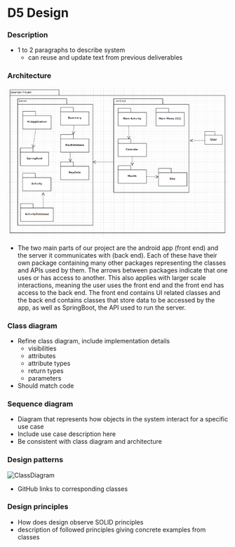 # D5 Design

### Description
- 1 to 2 paragraphs to describe system
    - can reuse and update text from previous deliverables

### Architecture
![UMLPackageDiagram](Images/UMLPackageDiagram.png)
- The two main parts of our project are the android app (front end) and the server it communicates with (back end). Each of these have their own package containing many other packages representing the classes and APIs used by them. The arrows between packages indicate that one uses or has access to another. This also applies with larger scale interactions, meaning the user uses the front end and the front end has access to the back end. The front end contains UI related classes and the back end contains classes that store data to be accessed by the app, as well as SpringBoot, the API used to run the server.

### Class diagram
- Refine class diagram, include implementation details
    - visibilities
    - attributes
    - attribute types
    - return types
    - parameters
- Should match code

### Sequence diagram
- Diagram that represents how objects in the system interact for a specific use case
- Include use case description here
- Be consistent with class diagram and architecture

### Design patterns
![ClassDiagram](Images/ClassDiagram.jpg)
- GitHub links to corresponding classes

### Design principles
- How does design observe SOLID principles
- description of followed principles giving concrete examples from classes

